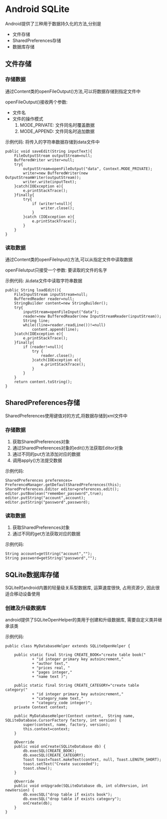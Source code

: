# Android SQLite
Android提供了三种用于数据持久化的方法,分别是
+ 文件存储
+ SharedPreferences存储
+ 数据库存储

## 文件存储

### 存储数据
通过Content类的openFileOutput()方法,可以将数据存储到指定文件中

openFileOutput()接收两个参数:
+ 文件名
+ 文件的操作模式   
   1. MODE_PRIVATE: 文件同名时覆盖数据
   2. MODE_APPEND: 文件同名时追加数据

示例代码: 将传入的字符串数据存储到data文件中
```
public void saveEdit(String inputText){
    FileOutputStream outputStream=null;
    BufferedWriter writer=null;
    try{
        outputStream=openFileOutput("data", Context.MODE_PRIVATE);
        writer=new BufferedWriter(new OutputStreamWriter(outputStream));
        writer.write(inputText);
    }catch(IOException e){
        e.printStackTrace();
    }finally{
        try{
            if (writer!=null){
                writer.close();
            }
        }catch (IOException e){
            e.printStackTrace();
        }
    }
}
```
### 读取数据
通过Content类的openFileInput()方法,可以从指定文件中读取数据

openFileIutput只接受一个参数: 要读取的文件的名字

示例代码: 从data文件中读取字符串数据
```
public String loadEdit(){
    FileInputStream inputStream=null;
    BufferedReader reader=null;
    StringBuilder content=new StringBuilder();
    try{
        inputStream=openFileInput("data");
        reader=new BufferedReader(new InputStreamReader(inputStream));
        String line;
        while((line=reader.readLine())!=null)
            content.append(line);
    }catch(IOException e){
        e.printStackTrace();
    }finally{
        if (reader!=null){
            try {
                reader.close();
            }catch(IOException e){
                e.printStackTrace();
            }
        }
    }
    return content.toString();
}
```

## SharedPreferences存储
SharedPreferences使用键值对的方式,将数据存储到xml文件中

### 存储数据
1. 获取SharedPreferences对象
2. 通过SharedPreferences对象的edit()方法获取Editor对象
3. 通过不同的put方法添加对应的数据
4. 调用apply()方法提交数据

示例代码: 
```
SharedPreferences preferences= PreferenceManager.getDefaultSharedPreferences(this);
SharedPreferences.Editor editor=preferences.edit();
editor.putBoolean("remember_password",true);
editor.putString("account",account);
editor.putString("password",password);
```

### 读取数据
1. 获取SharedPreferences对象
2. 通过不同的get方法获取对应的数据

示例代码:
```
String account=getString("account","");
String password=getString("password","");
```

## SQLite数据库存储
SQLite时android内置的轻量级关系型数据库, 运算速度很快, 占用资源少, 因此很适合移动设备使用

### 创建及升级数据库
android提供了SQLiteOpenHelper的类用于创建和升级数据库, 需要自定义类并继承该类

示例代码:
```
public class MyDatabaseHelper extends SQLiteOpenHelper {

    public static final String CREATE_BOOK="create table book("
            + "id integer primary key autoincrement,"
            + "author text,"
            + "prices real, "
            + "pages integer,"
            + "name text )";

    public static final String CREATE_CATEGORY="create table category("
            + "id integer primary key autoincrement,"
            + "category_name text,"
            + "category_code integer)";
    private Context context;

    public MyDatabaseHelper(Context context,  String name, SQLiteDatabase.CursorFactory factory, int version) {
        super(context, name, factory, version);
        this.context=context;
    }

    @Override
    public void onCreate(SQLiteDatabase db) {
        db.execSQL(CREATE_BOOK);
        db.execSQL(CREATE_CATEGORY);
        Toast toast=Toast.makeText(context, null, Toast.LENGTH_SHORT);
        toast.setText("Create succeeded");
        toast.show();
    }

    @Override
    public void onUpgrade(SQLiteDatabase db, int oldVersion, int newVersion) {
        db.execSQL("drop table if exists book");
        db.execSQL("drop table if exists category");
        onCreate(db);
    }
}
```